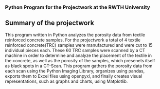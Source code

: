 ### Python Program for the Projectwork at the RWTH University
## Summary of the projectwork
This program written in Python analyzes the porosity data from textile reinforced concrete samples. For the projectwork a total of 4 textile reinforced concrete(TRC) samples were manufactured and were cut to 15 individual pieces each. These 60 TRC samples were scanned by a CT machine in order to determine and analyze the placement of the textile in the concrete, as well as the porosity of the samples, which presenets itself as black spots in a CT-Scan. This program gathers the porosity data from each scan using the Python Imaging Library, organizes using pandas, exports them to Excel files using openpyxl, and finally creates visual representations, such as graphs and charts, using Matplotlib.
